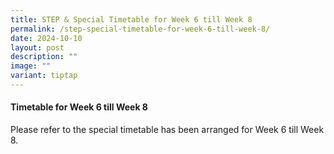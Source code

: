```yaml
---
title: STEP & Special Timetable for Week 6 till Week 8
permalink: /step-special-timetable-for-week-6-till-week-8/
date: 2024-10-10
layout: post
description: ""
image: ""
variant: tiptap
---
```

<h4>Timetable for Week 6 till Week 8</h4>
<p></p>
<p>Please refer to the special timetable has been arranged for Week 6 till
Week 8.</p>
<p></p>
<p></p>